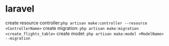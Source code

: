 # laravel

create resource controller:`php artisan make:controller --resource <ControllerName>`
create migration: `php artisan make:migration <create_flights_table>`
create model: `php artisan make:model <ModelName> --migration`